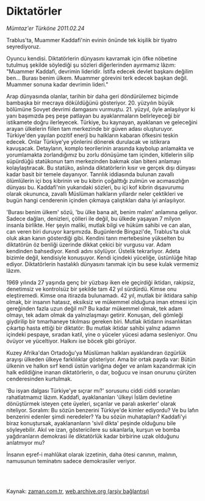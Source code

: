 # Diktatörler

*Mümtaz'er Türköne 2011.02.24*

<td class="columnist-detail">
<p>Trablus'ta, Muammer Kaddafi'nin evinin önünde tek kişilik bir tiyatro seyrediyoruz.</p>
<p>
<div id="haberMetinDiv">
<p>Oyuncu kendisi. Diktatörlerin dünyasını kavramak için öfke nöbetine tutulmuş şekilde söylediği şu sözleri diğerlerinden ayırmamız lâzım: "Muammer Kaddafi, devrimin lideridir. İstifa edecek devlet başkanı değilim ben... Burası benim ülkem. Muammer görevini terk edecek başkan değil. Muammer sonuna kadar devrimin lideri."
<p> Arap dünyasında olanlar, tarihin bir daha geri döndürülemez biçimde bambaşka bir mecraya döküldüğünü gösteriyor. 20. yüzyılın büyük bölümüne Sovyet devrimi damgasını vurmuştu. 21. yüzyıl, öyle anlaşılıyor ki yanı başımızda peş peşe patlayan bu ayaklanmaların belirleyeceği bir istikamete doğru ilerleyecek. Türkiye, bu kaynayan, ayaklanan ve geleceğini arayan ülkelerin fiilen tam merkezinde bir güven adası oluşturuyor. Türkiye'den yayılan pozitif enerji bu halkların kabaran öfkesini teskin edecek. Onlar Türkiye'ye yönlerini dönerek durulacak ve istikrara kavuşacak. Detayların, komplo teorilerinin arasında kaybolup anlamakta ve yorumlamakta zorlandığımız bu zorlu dönüşüme tam içinden, kitlelerin silip süpürdüğü statükonun tam merkezinden bakmak olan biteni anlamayı kolaylaştıracak. Bu statüko, aslında diktatörlerin kısır ve gerçek dışı dünyası kadar basit bir temele dayanıyor. Tanrılık iddiasında bulunan zavallı ölümlülerin içi boş kibrinin ve bu kibrin çoğalttığı zulmün ve acımasızlığın dünyası bu. Kaddafi'nin yukarıdaki sözleri, bu içi kof kibrin dışavurumu olarak okununca, zavallı Müslüman halkların yıllardır neler çektikleri ve bugün hangi cenderenin içinden çıkmaya çalıştıkları daha iyi anlaşılıyor.
<p> 'Burası benim ülkem' sözü, 'bu ülke bana ait, benim malım' anlamına geliyor. Sadece dağları, denizleri, çölleri ile değil, bu ülkede yaşayan 7 milyon insanla birlikte. Her şeyin maliki, mutlak bilgi ve hüküm sahibi ve can alan, can veren biri duruyor karşımızda. Bugünlerde Bingazi'de, Trablus'ta oluk oluk akan kanın gösterdiği gibi. Kendini tanrı mertebesine yükselten bu diktatörün öz benliği üzerinde dikkat çekici bir vurgusu var. Adam kendinden bahsediyor. Kendi adını söylüyor. Üstelik tekrarlıyor. Adeta bizimle değil, kendisiyle konuşuyor. Kendi içindeki yüceliğe, üstünlüğe hitap ediyor. Diktatörlerin hastalıklı dünyasını tanımak için bu sese kulak vermemiz lâzım.
<p> 1969 yılında 27 yaşında genç bir yüzbaşı iken ele geçirdiği iktidarı, rakipsiz, denetimsiz ve kontrolsüz bir şekilde tam 42 yıl sürdürdü. Kimse onu eleştiremedi. Kimse ona itirazda bulunamadı. 42 yıl, mutlak bir iktidara sahip olmak, bir insanın hatasız, eksiksiz ve mükemmel olduğuna iman etmesi için gereğinden fazla uzun değil mi? Bu kadar mükemmel olmak, tek adam olmayı, tek adam olmak da yalnızlaşmayı getirir. Konuşan, deli gömleği giydirilip bir tımarhaneye tıkılması gereken biri. Mutlak iktidarın insanlıktan çıkartıp hasta ettiği bir diktatör: Bu mutlak iktidar sahibi yalnız adamın içindeki pespaye, sıradan katil, yine o yüceler yücesi adama sesleniyor. Onu övüyor ve yüceltiyor. Halkını ise böcek gibi görüyor.
<p> Kuzey Afrika'dan Ortadoğu'ya Müslüman halkları ayaklandıran özgürlük arayışı ülkeden ülkeye farklılıklar gösteriyor. Ama bir ortak payda var: Bütün ülkenin ve halkın sırf kendi üstün varlığına değer ve anlam kazandırmak için halk edildiğine inanan diktatörlerin, o dar, boğucu ve insan onurunu çürüten cenderesinden kurtulmak.
<p> 'Bu isyan dalgası Türkiye'ye sıçrar mı?' sorusunu ciddi ciddi soranları rahatlatmamız lâzım. Kaddafi, ayaklananları 'ülkeyi İslâm devletine dönüştürmek isteyen çete üyeleri, sıçanlar ve paralı askerler' olarak niteliyor. Soralım: Bu sözün benzerini Türkiye'de kimler ediyordu? Ve bu lafın benzerini edenler şimdi neredeler? Ya bu sözün muhatapları? Kaddafi'yi biraz konuştursak, ayaklananların 'sivil dikta' peşinde olduğunu bile söyleyebilir. Akıl ve izan, göstericilere su sıkanlarla, kurşun ve bomba yağdıranların demokrasi ile diktatörlük kadar birbirine uzak olduğunu anlatmıyor mu?
<p> İnsanın eşref-i mahlûkat olarak izzetinin, daha ötesi canının, malının, namusunun teminatını sadece demokrasiler veriyor. </p></p></p></p></p></p></p></div>
</p>


<p><br>
		 </br></p></td>

Kaynak: [zaman.com.tr](http://zaman.com.tr/yazar.do?yazino=1098064), [web.archive.org (arşiv bağlantısı)](http://web.archive.org/web/20110225030137/http://www.zaman.com.tr:80/yazar.do?yazino=1098064)
